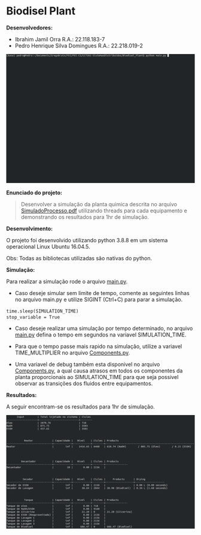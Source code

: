 # Biodisel Plant

__Desenvolvedores:__
- Ibrahim Jamil Orra R.A.: 22.118.183-7
- Pedro Henrique Silva Domingues R.A.: 22.218.019-2

![simulation](Assets/biodisel_1hr.gif)

__Enunciado do projeto:__

> Desenvolver a simulação da planta quimica descrita no arquivo [SimuladoProcesso.pdf](./SimuladoProcesso.pdf) utilizando threads para cada equipamento e demonstrando os resultados para 1hr de simulação.

__Desenvolvimento:__

O projeto foi desenvolvido utilizando python 3.8.8 em um sistema operacional Linux Ubuntu 16.04.5. 

Obs: Todas as bibliotecas utilizadas são nativas do python.

__Simulação:__

Para realizar a simulação rode o arquivo [main.py](main.py).

* Caso deseje simular sem limite de tempo, comente as seguintes linhas no arquivo main.py e utilize SIGINT (Ctrl+C) para parar a simulação.

```
time.sleep(SIMULATION_TIME)
stop_variable = True
```

* Caso deseje realizar uma simulação por tempo determinado, no arquivo [main.py](main.py) defina o tempo em segundos na variavel SIMULATION_TIME.

* Para que o tempo passe mais rapido na simulação, utilize a variavel TIME_MULTIPLIER no arquivo [Components.py](Components.py).

* Uma variavel de debug também esta disponivel no arquivo [Components.py](Components.py), a qual causa atrasos em todos os componentes da planta proporcionais ao SIMULATION_TIME para que seja possivel observar as transições dos fluidos entre equipamentos.

__Resultados:__

A seguir encontram-se os resultados para 1hr de simulação.

![results](Assets/1hr_simulation.png)
